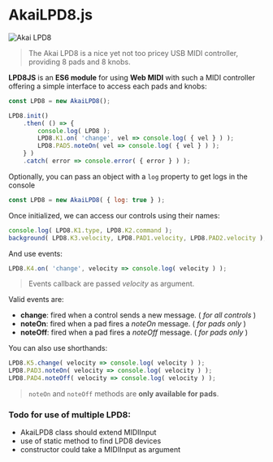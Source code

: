 AkaiLPD8.js
===========

![Akai LPD8](http://b8e57dc469f9d8f4cea5-1e3c2cee90259c12021d38ebd8ad6f0f.r79.cf2.rackcdn.com/Product_Images/LPD8_web_large.jpg_2a5e9928f9c871bf86f5a4d05b4453e6.jpg)
> The Akai LPD8 is a nice yet not too pricey USB MIDI controller, providing 8 pads and 8 knobs.

**LPD8JS** is an **ES6 module** for using **Web MIDI** with such a MIDI controller offering a simple interface to access each pads and knobs:
```js
const LPD8 = new AkaiLPD8();

LPD8.init()
    .then( () => {
        console.log( LPD8 );
        LPD8.K1.on( 'change', vel => console.log( { vel } ) );
        LPD8.PAD5.noteOn( vel => console.log( { vel } ) );
    } )
    .catch( error => console.error( { error } ) );
```

Optionally, you can pass an object with a `log` property to get logs in the console
```js
const LPD8 = new AkaiLPD8( { log: true } );
```

Once initialized, we can access our controls using their names:
```js
console.log( LPD8.K1.type, LPD8.K2.command );
background( LPD8.K3.velocity, LPD8.PAD1.velocity, LPD8.PAD2.velocity );
```

And use events:
```js
LPD8.K4.on( 'change', velocity => console.log( velocity ) );
```
> Events callback are passed *velocity* as argument.

Valid events are:
- **change**: fired when a control sends a new message. ( *for all controls* )
- **noteOn**: fired when a pad fires a *noteOn* message. ( *for pads only* )
- **noteOff**: fired when a pad fires a *noteOff* message. ( *for pads only* )

You can also use shorthands:
```js
LPD8.K5.change( velocity => console.log( velocity ) );
LPD8.PAD3.noteOn( velocity => console.log( velocity ) );
LPD8.PAD4.noteOff( velocity => console.log( velocity ) );
```
> `noteOn` and `noteOff` methods are **only available for pads**.


### Todo for use of multiple LPD8:
- AkaiLPD8 class should extend MIDIInput
- use of static method to find LPD8 devices
- constructor could take a MIDIInput as argument